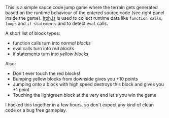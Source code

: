 This is a simple sauce code jump game where the terrain gets generated based on the runtime behaviour of the entered source code (see right panel inside the game). [Iroh.js](https://github.com/maierfelix/Iroh) is used to collect runtime data like ``function calls``, ``loops`` and ``if statements`` and to detect ``eval`` calls.

A short list of block types:
 * function calls turn into *normal blocks*
 * eval calls turn into *red blocks*
 * if statements turn into *yellow blocks*

Also:
 - Don't ever touch the red blocks!
 - Bumping yellow blocks from downside gives you +10 points
 - Jumping onto a block with high speed destroys this block and gives you +1 point
 - Touching the lightgreen block at the very end let's you win the game

I hacked this together in a few hours, so don't expect any kind of clean code or a bug free gameplay.
